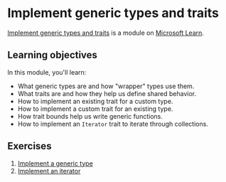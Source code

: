 # Implement generic types and traits

[Implement generic types and traits](https://docs.microsoft.com/en-us/learn/modules/rust-generic-types-traits/) is a module on [Microsoft Learn](https://docs.microsoft.com/en-us/learn/).

## Learning objectives

In this module, you'll learn:

- What generic types are and how "wrapper" types use them.
- What traits are and how they help us define shared behavior.
- How to implement an existing trait for a custom type.
- How to implement a custom trait for an existing type.
- How trait bounds help us write generic functions.
- How to implement an `Iterator` trait to iterate through collections.

## Exercises

1. [Implement a generic type](./exercise01)
2. [Implement an iterator](./exercise02)
